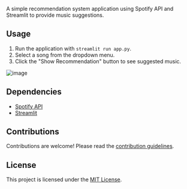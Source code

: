 A simple recommendation system application using Spotify API and Streamlit to provide music suggestions.



## Usage

1. Run the application with `streamlit run app.py`.
2. Select a song from the dropdown menu.
3. Click the "Show Recommendation" button to see suggested music.

![image](https://github.com/deniz2144/MusicRecommender/assets/108216727/d18066b4-0ad9-4892-8205-e57840f9e617)



## Dependencies

- [Spotify API](https://developer.spotify.com/documentation/web-api/)
- [Streamlit](https://www.streamlit.io/)

## Contributions

Contributions are welcome! Please read the [contribution guidelines](CONTRIBUTING.md).

## License

This project is licensed under the [MIT License](LICENSE).
